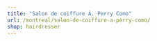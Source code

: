 ```yaml
---
title: "Salon de coiffure À. Perry Como"
url: /montreal/salon-de-coiffure-a-perry-como/
shop: hairdresser
---
```

